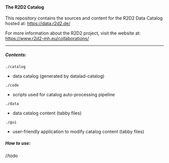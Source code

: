 #### The R2D2 Catalog

This repository contains the sources and content for the R2D2 Data Catalog hosted at: https://data.r2d2.de/

For more information about the R2D2 project, visit the website at: https://www.r2d2-mh.eu/collaborations/

---

##### Contents:

`./catalog`
- data catalog (generated by datalad-catalog)

`./code`
- scripts used for catalog auto-processing pipeline

`./data`
- data catalog content (tabby files)

`./gui`
- user-friendly application to modify catalog content (tabby files)


##### How to use:

//todo
